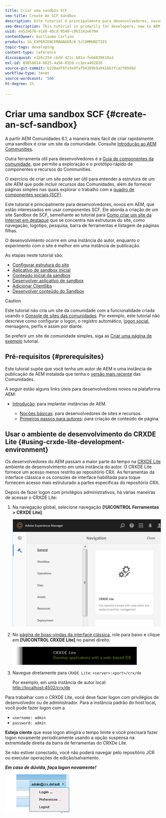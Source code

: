 ```yaml
---
title: Criar uma sandbox SCF
seo-title: Create An SCF Sandbox
description: Este tutorial é principalmente para desenvolvedores, novos em AEM, que estão interessados em usar componentes SCF.  Ele aborda a criação de um site de sandbox do SCF
seo-description: This tutorial is primarily for developers, new to AEM, who are interested in using SCF components.  It walks through the creation of An SCF Sandbox site
uuid: ee52e670-e1e6-4bcd-9548-c963142e6704
contentOwner: Guillaume Carlino
products: SG_EXPERIENCEMANAGER/6.5/COMMUNITIES
topic-tags: developing
content-type: reference
discoiquuid: e1b5c25d-cbdd-421c-b81a-feb6039610a3
exl-id: 89858814-6625-4a56-8359-cc1eca402816
source-git-commit: b220adf6fa3e9faf94389b9a9416b7fca2f89d9d
workflow-type: tm+mt
source-wordcount: '506'
ht-degree: 1%

---
```


# Criar uma sandbox SCF  {#create-an-scf-sandbox}


A partir AEM Comunidades 6.1, a maneira mais fácil de criar rapidamente uma sandbox é criar um site da comunidade. Consulte [Introdução ao AEM Communities](getting-started.md).

Outra ferramenta útil para desenvolvedores é a [Guia de componentes da comunidade](components-guide.md), que permite a exploração e o protótipo rápido de componentes e recursos do Communities.

O exercício de criar um site pode ser útil para entender a estrutura de um site AEM que pode incluir recursos das Comunidades, além de fornecer páginas simples nas quais explorar o trabalho com a [quadro de componentes sociais (SCF)](scf.md).

Este tutorial é principalmente para desenvolvedores, novos em AEM, que estão interessados em usar componentes SCF. Ele aborda a criação de um site Sandbox de SCF, semelhante ao tutorial para [Como criar um site da Internet em destaque](../../help/sites-developing/website.md) que se concentra nas estruturas do site, como navegação, logotipo, pesquisa, barra de ferramentas e listagem de páginas filhas.

O desenvolvimento ocorre em uma instância do autor, enquanto o experimento com o site é melhor em uma instância de publicação.

As etapas neste tutorial são:

* [Configurar estrutura do site](setup-website.md)
* [Aplicativo de sandbox inicial](initial-app.md)
* [Conteúdo inicial da sandbox](initial-content.md)
* [Desenvolver aplicativo de sandbox](develop-app.md)
* [Adicionar Clientlibs](add-clientlibs.md)
* [Desenvolver conteúdo do Sandbox](develop-content.md)

>[!CAUTION]
>
>Este tutorial não cria um site da comunidade com a funcionalidade criada usando o [Console de sites das comunidades](sites-console.md). Por exemplo, este tutorial não descreve como configurar o logon, o registro automático, [logon social](social-login.md), mensagens, perfis e assim por diante.
>
>Se preferir um site de comunidade simples, siga as [Criar uma página de exemplo](create-sample-page.md) tutorial.

## Pré-requisitos {#prerequisites}

Este tutorial supõe que você tenha um autor de AEM e uma instância de publicação de AEM instalada que tenha o [versão mais recente](deploy-communities.md#latest-releases) das Comunidades.

A seguir estão alguns links úteis para desenvolvedores novos na plataforma AEM:

* [Introdução](../../help/sites-deploying/deploy.md#getting-started): para implantar instâncias de AEM.

   * [Noções básicas](../../help/sites-developing/the-basics.md): para desenvolvedores de sites e recursos.
   * [Primeiros passos para autores](../../help/sites-authoring/first-steps.md): para criação de conteúdo de página.

## Usar o ambiente de desenvolvimento do CRXDE Lite {#using-crxde-lite-development-environment}

Os desenvolvedores do AEM passam a maior parte do tempo na [CRXDE Lite](../../help/sites-developing/developing-with-crxde-lite.md) ambiente de desenvolvimento em uma instância do autor. O CRXDE Lite fornece um acesso menos restrito ao repositório CRX. As ferramentas da interface clássica e os consoles de interface habilitada para toque fornecem acesso mais estruturado a partes específicas do repositório CRX.

Depois de fazer logon com privilégios administrativos, há várias maneiras de acessar o CRXDE Lite:

1. Na navegação global, selecione navegação **[!UICONTROL Ferramentas > CRXDE Lite]**.

   ![crxde-lite](assets/tools-crxde.png)

2. No [página de boas-vindas da interface clássica](http://localhost:4502/welcome.html), role para baixo e clique em **[!UICONTROL CRXDE Lite]** no painel direito.

   ![classic-ui-crxde](assets/classic-ui-crxde.png)

3. Navegue diretamente para `CRXDE Lite`: `<server>:<port>/crx/de`

   Por exemplo, em uma instância de autor local: [http://localhost:4502/crx/de](http://localhost:4502/crx/de)

Para trabalhar com o CRXDE Lite, você deve fazer logon com privilégios de desenvolvedor ou de administrador. Para a instância padrão do host local, você pode fazer logon com a

* `username: admin`
* `password: admin`


**Esteja ciente** que esse logon atingirá o tempo limite e você precisará fazer logon novamente periodicamente usando a opção suspensa na extremidade direita da barra de ferramentas do CRXDe Lite.

Se não estiver conectado, você não poderá navegar pelo repositório JCR ou executar operações de edição/salvamento.

***Em caso de dúvida, faça logon novamente!***

![fazer logon novamente](assets/relogin.png)
